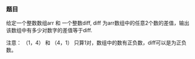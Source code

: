 ### 题目

给定一个整数数组arr 和 一个整数diff, diff 为arr数组中的任意2个数的差值，输出该数组中有多少对数字的差值等于diff.

注意： （1，4） 和 （4，1） 只算1对，数组中的数有正负数，diff可以是为正负数。

